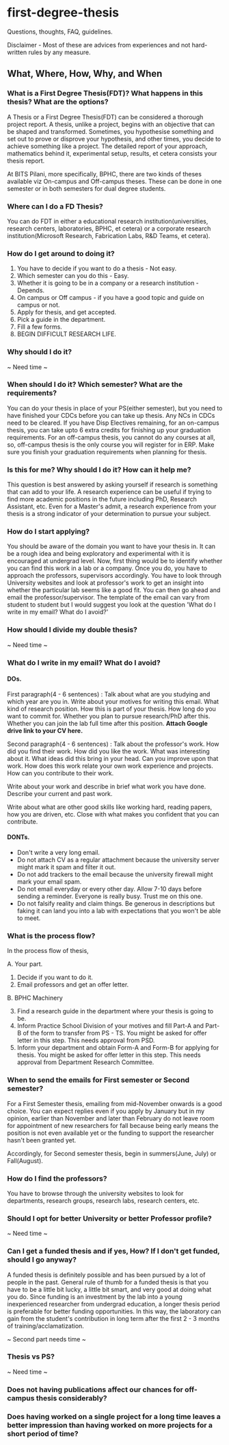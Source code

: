# first-degree-thesis
Questions, thoughts, FAQ, guidelines.

Disclaimer - Most of these are advices from experiences and not hard-written rules by any measure.

## What, Where, How, Why, and When

### What is a First Degree Thesis(FDT)? What happens in this thesis? What are the options? 

A Thesis or a First Degree Thesis(FDT) can be considered a thorough project report. A thesis, unlike a project, begins with an objective that can be shaped and transformed.
Sometimes, you hypothesise something and set out to prove or disprove your hypothesis, and other times, you decide to achieve something like a project. The detailed report of your approach, mathematics behind it, experimental setup, results, et cetera consists your thesis report.

At BITS Pilani, more specifically, BPHC, there are two kinds of theses available viz On-campus and Off-campus theses. These can be done in one semester or in both semesters for dual degree students.


### Where can I do a FD Thesis? 

You can do FDT in either a educational research institution(universities, research centers, laboratories, BPHC, et cetera) or a corporate research institution(Microsoft Research, Fabrication Labs, R&D Teams, et cetera).


### How do I get around to doing it? 

1. You have to decide if you want to do a thesis - Not easy.
2. Which semester can you do this - Easy.
3. Whether it is going to be in a company or a research institution - Depends.
4. On campus or Off campus - if you have a good topic and guide on campus or not.
5. Apply for thesis, and get accepted.
6. Pick a guide in the department.
7. Fill a few forms. 
8. BEGIN DIFFICULT RESEARCH LIFE.

### Why should I do it?

~ Need time ~



### When should I do it? Which semester? What are the requirements? 

You can do your thesis in place of your PS(either semester), but you need to have finished your CDCs before you can take up thesis. Any NCs in CDCs need to be cleared. If you have Disp Electives remaining, for an on-campus thesis, you can take upto 6 extra credits for finishing up your graduation requirements. For an off-campus thesis, you cannot do any courses at all, so, off-campus thesis is the only course you will register for in ERP. Make sure you finish your graduation requirements when planning for thesis.



### Is this for me? Why should I do it? How can it help me? 

This question is best answered by asking yourself if research is something that can add to your life. A research experience can be useful if trying to find more academic positions in the future including PhD, Research Assistant, etc. Even for a Master's admit, a research experience from your thesis is a strong indicator of your determination to pursue your subject.

### How do I start applying? 

You should be aware of the domain you want to have your thesis in. It can be a rough idea and being exploratory and experimental with it is encouraged at undergrad level. Now, first thing would be to identify whether you can find this work in a lab or a company. Once you do, you have to approach the professors, supervisors accordingly. You have to look through University websites and look at professor's work to get an insight into whether the particular lab seems like a good fit. You can then go ahead and email the professor/supervisor. The template of the email can vary from student to student but I would suggest you look at the question 'What do I write in my email? What do I avoid?'


### How should I divide my double thesis?

~ Need time ~

### What do I write in my email? What do I avoid? 

#### DOs.

First paragraph(4 - 6 sentences) : Talk about what are you studying and which year are you in. Write about your motives for writing this email. What kind of research position. How this is part of your thesis. How long do you want to commit for. Whether you plan to pursue research/PhD after this. Whether you can join the lab full time after this position. **Attach Google drive link to your CV here.**

Second paragraph(4 - 6 sentences) : Talk about the professor's work. How did you find their work. How did you like the work. What was interesting about it. What ideas did this bring in your head. Can you improve upon that work. How does this work relate your own work experience and projects. How can you contribute to their work. 

Write about your work and describe in brief what work you have done. Describe your current and past work. 

Write about what are other good skills like working hard, reading papers, how you are driven, etc. Close with what makes you confident that you can contribute.

#### DONTs.

* Don't write a very long email.
* Do not attach CV as a regular attachment because the university server might mark it spam and filter it out.
* Do not add trackers to the email because the university firewall might mark your email spam.
* Do not email everyday or every other day. Allow 7-10 days before sending a reminder. Everyone is really busy. Trust me on this one.
* Do not falsify reality and claim things. Be generous in descriptions but faking it can land you into a lab with expectations that you won't be able to meet.

### What is the process flow? 

In the process flow of thesis, 

A. Your part.

1. Decide if you want to do it.
2. Email professors and get an offer letter. 

B. BPHC Machinery

3. Find a research guide in the department where your thesis is going to be.
4. Inform Practice School Division of your motives and fill Part-A and Part-B of the form to transfer from PS - TS. You might be asked for offer letter in this step. This needs approval from PSD.
5. Inform your department and obtain Form-A and Form-B for applying for thesis. You might be asked for offer letter in this step. This needs approval from Department Research Committee. 

### When to send the emails for First semester or Second semester? 

For a First Semester thesis, emailing from mid-November onwards is a good choice. You can expect replies even if you apply by January but in my opinion, earlier than November and later than February do not leave room for appointment of new researchers for fall because being early means the position is not even available yet or the funding to support the researcher hasn't been granted yet. 

Accordingly, for Second semester thesis, begin in summers(June, July) or Fall(August).

### How do I find the professors?

You have to browse through the university websites to look for departments, research groups, research labs, research centers, etc. 

### Should I opt for better University or better Professor profile?

~ Need time ~

### Can I get a funded thesis and if yes, How? If I don't get funded, should I go anyway?

A funded thesis is definitely possible and has been pursued by a lot of people in the past. General rule of thumb for a funded thesis is that you have to be a little bit lucky, a little bit smart, and very good at doing what you do. Since funding is an investment by the lab into a young inexperienced researcher from undergrad education, a longer thesis period is preferable for better funding opportunities. In this way, the laboratory can gain from the student's contribution in long term after the first 2 - 3 months of training/acclamatization. 

~ Second part needs time ~

### Thesis vs PS?

~ Need time ~

### Does not having publications affect our chances for off-campus thesis considerably?

### Does having worked on a single project for a long time leaves a better impression than having worked on more projects for a short period of time?

